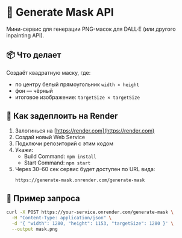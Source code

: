 # 🎨 Generate Mask API

Мини-сервис для генерации PNG-масок для DALL·E (или другого inpainting API).

## 📦 Что делает

Создаёт квадратную маску, где:
- по центру белый прямоугольник `width × height`
- фон — чёрный
- итоговое изображение: `targetSize × targetSize`

## 🚀 Как задеплоить на Render

1. Залогинься на [https://render.com](https://render.com)
2. Создай новый Web Service
3. Подключи репозиторий с этим кодом
4. Укажи:
   - Build Command: `npm install`
   - Start Command: `npm start`
5. Через 30–60 сек сервис будет доступен по URL вида:
   ```
   https://generate-mask.onrender.com/generate-mask
   ```

## 📡 Пример запроса

```bash
curl -X POST https://your-service.onrender.com/generate-mask \
  -H "Content-Type: application/json" \
  -d '{ "width": 1280, "height": 1153, "targetSize": 1280 }' \
  --output mask.png
```
